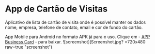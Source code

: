 # App de Cartão de Visitas

Aplicativo de lista de cartão de visita onde é possível manter os dados nome, empresa, telefone de contato, email e cor de fundo do cartão.

App Mobile para Android no formato APK já para o uso.
Clique em - [APP Business Card](https://github.com/Hyagocolares/Business-Card-App/blob/master/Business%20Card.apk) - para baixar.
![screenshot](Screenshot.jpg? =720x480 raw=true "screenshot")
